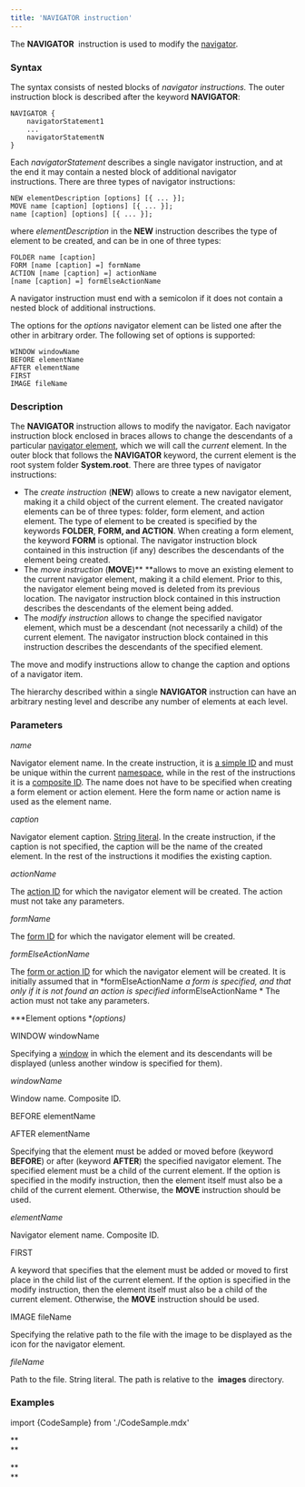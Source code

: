 ```yaml
---
title: 'NAVIGATOR instruction'
---
```


The **NAVIGATOR**  instruction is used to modify the [navigator](Navigator.md).

### Syntax

The syntax consists of nested blocks of *navigator instructions.* The outer instruction block is described after the keyword **NAVIGATOR**:

    NAVIGATOR {
        navigatorStatement1 
        ...
        navigatorStatementN
    }

Each *navigatorStatement* describes a single navigator instruction, and at the end it may contain a nested block of additional navigator instructions. There are three types of navigator instructions:  

    NEW elementDescription [options] [{ ... }];
    MOVE name [caption] [options] [{ ... }];
    name [caption] [options] [{ ... }];

where *elementDescription* in the **NEW** instruction describes the type of element to be created, and can be in one of three types:

    FOLDER name [caption] 
    FORM [name [caption] =] formName
    ACTION [name [caption] =] actionName
    [name [caption] =] formElseActionName

A navigator instruction must end with a semicolon if it does not contain a nested block of additional instructions.

The options for the *options* navigator element can be listed one after the other in arbitrary order. The following set of options is supported:

    WINDOW windowName
    BEFORE elementName
    AFTER elementName
    FIRST 
    IMAGE fileName

### Description

The **NAVIGATOR** instruction allows to modify the navigator. Each navigator instruction block enclosed in braces allows to change the descendants of a particular [navigator element](Navigator.md), which we will call the *current* element. In the outer block that follows the **NAVIGATOR** keyword, the current element is the root system folder **System.root**. There are three types of navigator instructions:

-   The *create instruction* (**NEW**) allows to create a new navigator element, making it a child object of the current element. The created navigator elements can be of three types: folder, form element, and action element. The type of element to be created is specified by the keywords **FOLDER**, **FORM, and ACTION**. When creating a form element, the keyword **FORM** is optional. The navigator instruction block contained in this instruction (if any) describes the descendants of the element being created.
-   The *move instruction* (**MOVE**)** **allows to move an existing element to the current navigator element, making it a child element. Prior to this, the navigator element being moved is deleted from its previous location. The navigator instruction block contained in this instruction describes the descendants of the element being added. 
-   The *modify instruction* allows to change the specified navigator element, which must be a descendant (not necessarily a child) of the current element. The navigator instruction block contained in this instruction describes the descendants of the specified element.

The move and modify instructions allow to change the caption and options of a navigator item.

The hierarchy described within a single **NAVIGATOR** instruction can have an arbitrary nesting level and describe any number of elements at each level.

### Parameters

*name*

Navigator element name. In the create instruction, it is [a simple ID](IDs.md#id-broken) and must be unique within the current [namespace](Naming.md#namespace), while in the rest of the instructions it is a [composite ID](IDs.md#cid-broken). The name does not have to be specified when creating a form element or action element. Here the form name or action name is used as the element name.

*caption*

Navigator element caption. [String literal](Literals.md#strliteral-broken). In the create instruction, if the caption is not specified, the caption will be the name of the created element. In the rest of the instructions it modifies the existing caption.

*actionName*

The [action ID](IDs.md#propertyid-broken) for which the navigator element will be created. The action must not take any parameters.

*formName*

The [form ID](IDs.md#propertyid-broken) for which the navigator element will be created.

*formElseActionName*

The [form or action ID](IDs.md#propertyid-broken) for which the navigator element will be created. It is initially assumed that in *formElseActionName *a form is specified, and that only if it is not found an action is specified in*formElseActionName * The action must not take any parameters.

***Element options **(options)*

WINDOW windowName

Specifying a [window](Navigator_design.md) in which the element and its descendants will be displayed (unless another window is specified for them). 

*windowName*

Window name. Composite ID.

BEFORE elementName

AFTER elementName 

Specifying that the element must be added or moved before (keyword **BEFORE**) or after (keyword **AFTER**) the specified navigator element. The specified element must be a child of the current element. If the option is specified in the modify instruction, then the element itself must also be a child of the current element. Otherwise, the **MOVE** instruction should be used.

*elementName*

Navigator element name. Composite ID. 

FIRST

A keyword that specifies that the element must be added or moved to first place in the child list of the current element. If the option is specified in the modify instruction, then the element itself must also be a child of the current element. Otherwise, the **MOVE** instruction should be used.

IMAGE fileName

Specifying the relative path to the file with the image to be displayed as the icon for the navigator element. 

*fileName*

Path to the file. String literal. The path is relative to the  **images** directory.

### Examples


import {CodeSample} from './CodeSample.mdx'

<CodeSample url="https://documentation.lsfusion.org/sample?file=InstructionSample&block=navigator"/>

**  
**

**  
**
